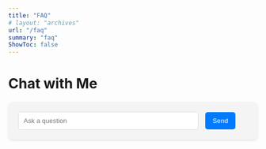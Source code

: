 ```yaml
---
title: "FAQ"
# layout: "archives"
url: "/faq"
summary: "faq"
ShowToc: false
---
```


# Chat with Me

<style>
  #chat {
    background-color: #f4f4f4;
    max-width: 100%;
    margin: 20px auto;
    padding: 20px;
    border-radius: 10px;
    box-shadow: 0 2px 4px rgba(0, 0, 0, 0.1);
  }

  #userInput {
    width: calc(100% - 100px);
    padding: 10px;
    margin-right: 10px;
    border: 1px solid #ddd;
    border-radius: 5px;
  }

  #sendButton {
    padding: 10px 15px;
    background-color: #007bff;
    color: white;
    border: none;
    border-radius: 5px;
    cursor: pointer;
  }

  #sendButton:hover {
    background-color: #0056b3;
  }

  .message {
    margin-bottom: 10px;
    padding: 10px;
    border-radius: 5px;
  }

  .user-message {
    background-color: #007bff;
    color: white;
    text-align: right;
  }

  .assistant-message {
    background-color: #e9ecef;
    color: #333;
  }
</style>

<!DOCTYPE html>
<html>
<head>
    <script src="apikey.js"></script>
</head>
<div id="chat">
  <div id="responses"></div>
  <div id="loadingIndicator" style="display: none;">Loading...</div>
  <input type="text" id="userInput" placeholder="Ask a question">
  <button id="sendButton" onclick="ask()">Send</button>
</div>

<script>
    document.getElementById('userInput').addEventListener('keypress', function(event) {
        if (event.keyCode === 13) { // 13 是回车键的键码
            event.preventDefault(); // 阻止默认行为（防止表单提交等）
            ask(); // 调用发送消息的函数
        }
    });

    const openaiApiKey = window.OPENAIAPIKEY;
    const assistantId = 'asst_fQYHhCKqDBguL9bQOVJ6zOHc';

    async function createThread() {
        const threadResponse = await fetch('https://api.openai.com/v1/threads', {
                method: 'POST',
                headers: {
                'Content-Type': 'application/json',
                'Authorization': `Bearer ${openaiApiKey}`,
                'OpenAI-Beta': 'assistants=v1'
                }
            });

        const threadData = await threadResponse.json();
        return threadData.id;
    }

    async function addMessageToThread(threadId, message) {
        const response = await fetch(`https://api.openai.com/v1/threads/${threadId}/messages`, {
            method: 'POST',
            headers: {
            'Content-Type': 'application/json',
            'Authorization': `Bearer ${openaiApiKey}`,
            'OpenAI-Beta': 'assistants=v1'
            },
            body: JSON.stringify({
            role: 'user',
            content: message
            })
        });

        const data = await response.json();
        return data;
    }

    async function createRun(threadId) {
        const response = await fetch(`https://api.openai.com/v1/threads/${threadId}/runs`, {
            method: 'POST',
            headers: {
                'Authorization': `Bearer ${openaiApiKey}`,
                'Content-Type': 'application/json',
                'OpenAI-Beta': 'assistants=v1'
            },
            body: JSON.stringify({
                assistant_id: assistantId
            })
        });

        const data = await response.json();
        return data.id;
    }

    async function getMessages(threadId) {
        const response = await fetch(`https://api.openai.com/v1/threads/${threadId}/messages`, {
            method: 'GET',
            headers: {
                'Content-Type': 'application/json',
                'Authorization': `Bearer ${openaiApiKey}`,
                'OpenAI-Beta': 'assistants=v1'
            }
        });

        const data = await response.json();
        return data.data;
    }

    async function ask() {
        const responses = document.getElementById('responses');
        const message = document.getElementById('userInput').value;

        if (!message.trim()) return;
        loadingIndicator.style.display = 'block';

        const threadId = await createThread();
        // console.log('Thread ID:', threadId);

        const messageResponse = await addMessageToThread(threadId, message);
        // console.log('Response:', messageResponse)

        const runId = await createRun(threadId);
        // console.log('Run ID:', runId);

        // Wait for the run to complete and get the assistant's messages
        setTimeout(async () => {
            const messages = await getMessages(threadId);
            // console.log('messages', messages)
            if (Array.isArray(messages) && messages.length > 0) {
                const assistantMessage = messages.find(msg => msg.role === 'assistant')?.content[0]?.text?.value;;
                if (assistantMessage) {
                    responses.innerHTML += `<div class="message user-message"><strong>You:</strong> ${message}</div>`;
                    responses.innerHTML += `<div class="message assistant-message"><strong>Assistant:</strong> ${assistantMessage}</div>`;
                } else {
                    console.error('No assistant message found');
                }
            } else {
                console.error('No messages returned from the thread');
            }
            document.getElementById('userInput').value = ''; // 清空输入框
            responses.scrollTop = responses.scrollHeight; // 滚动到底部
            loadingIndicator.style.display = 'none'; // 隐藏加载提示
        }, 5000); // Adjust the timeout as needed
    }
</script>

